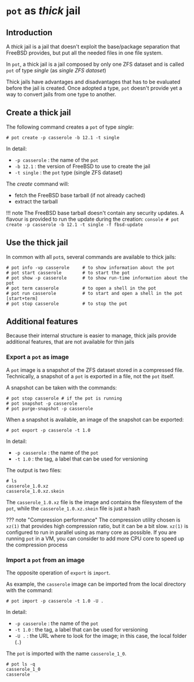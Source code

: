 # `pot` as *thick* jail

## Introduction
A *thick* jail is a jail that doesn't exploit the base/package separation that FreeBSD provides, but put all the needed files in one file system.

In `pot`, a thick jail is a jail composed by only one ZFS dataset and is called `pot` of type *single* (as *single ZFS dataset*)

Thick jails have advantages and disadvantages that has to be evaluated before the jail is created. Once adopted a type, `pot` doesn't provide yet a way to convert jails from one type to another.

## Create a thick jail
The following command creates a `pot` of type *single*:
```console
# pot create -p casserole -b 12.1 -t single
```

In detail:

* `-p casserole` : the name of the `pot`
* `-b 12.1` : the version of FreeBSD to use to create the jail
* `-t single` : the `pot` type (single ZFS dataset)

The *create* command will:

* fetch the FreeBSD base tarball (if not already cached)
* extract the tarball

!!! note
    The FreeBSD base tarball doesn't contain any security updates. A flavour is provided to run the update during the creation:
	```console
	# pot create -p casserole -b 12.1 -t single -f fbsd-update
	```
## Use the thick jail

In common with all `pot`s, several commands are available to thick jails:
```console
# pot info -vp casserole     # to show information about the pot
# pot start casserole        # to start the pot
# pot show -p casserole      # to show run-time information about the pot
# pot term casserole         # to open a shell in the pot
# pot run casserole          # to start and open a shell in the pot [start+term]
# pot stop casserole         # to stop the pot
```

## Additional features
Because their internal structure is easier to manage, thick jails provide additional features, that are not available for thin jails

### Export a `pot` as image

A `pot` image is a snapshot of the ZFS dataset stored in a compressed file. Technically, a snapshot of a `pot` is exported in a file, not the `pot` itself.

<!---
TODO: add a link to a snapshot/rollback section, when ready
-->
A snapshot can be taken with the commands:
```console
# pot stop casserole # if the pot is running
# pot snapshot -p casserole
# pot purge-snapshot -p casserole
```

When a snapshot is available, an image of the snapshot can be exported:

```console
# pot export -p casserole -t 1.0
```
In detail:

* `-p casserole` : the name of the `pot`
* `-t 1.0` : the tag, a label that can be used for versioning

The output is two files:
```console
# ls
casserole_1.0.xz
casserole_1.0.xz.skein
```

The `casserole_1.0.xz` file is the image and contains the filesystem of the `pot`, while the `casserole_1.0.xz.skein` file is just a hash

??? note "Compression performance"
    The compression utility chosen is `xz(1)` that provides high compression ratio, but it can be a bit slow. `xz(1)` is configured to run in parallel using as many core as possible. If you are running `pot` in a VM, you can consider to add more CPU core to speed up the compression process

<!---
TODO: document the other options of export
-->
### Import a `pot` from an image

The opposite operation of `export` is `import`.

As example, the `casserole` image can be imported from the local directory with the command:
```console
# pot import -p casserole -t 1.0 -U .
```

In detail:

* `-p casserole` : the name of the `pot`
* `-t 1.0` : the tag, a label that can be used for versioning
* `-U .` : the URL where to look for the image; in this case, the local folder (`.`)

The `pot` is imported with the name `casserole_1_0`.

```console
# pot ls -q
casserole_1_0
casserole
```

<!---
TODO: document the other options of import
TODO: add an example of download from a web server
-->
